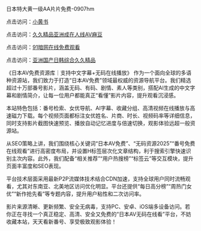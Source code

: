 日本特大黄一级AA片片免费-0907hm

点击访问：<a href="https://heiliaoe8ajia.pages.dev">小黄书</a>

点击访问：<a href="https://heiliaozj3tjd.pages.dev">久久精品亚洲成在人线AV麻豆</a>

点击访问：<a href="https://heiliaoxqkkct.pages.dev">91暗网在线免费观看</a>

点击访问：<a href="https://heiliaoow5kzm.pages.dev">亚洲国产日韩综合久久精品</a>


《日本AV免费资源库｜支持中文字幕+无码在线播放》
作为一个面向全球的多语种资源站，我们致力于打造“日本AV免费”领域最权威的资源导航平台。我们精选超过十万部番号影片，涵盖无码、有码、剧情、素人等类别，搭配AI生成的中文字幕和剧情简介，让每一位用户都能真正“看懂”影片内容，提升观看沉浸感。

本站特色包括：番号检索、女优导航、AI字幕、收藏分组、高清视频在线播放与高速磁力下载。每个视频页面都标注女优姓名、片商、时长、视频码率等详细信息，同时支持影片截图快速预览、播放自动记忆进度与倍速切换，观影体验远超一般资源站。

从SEO策略上讲，我们围绕核心关键词“日本AV免费”、“无码资源2025”“番号免费在线观看”进行高密度布局，并设置H标签层次化文章结构，利于搜索引擎快速识别主次内容。此外，我们配备“相关推荐”“用户热搜榜”“标签云”等交互模块，提升页面丰富度和SEO表现。

平台技术层面采用最新P2P流媒体技术结合CDN加速，支持全球用户同时流畅观看，尤其对东南亚、北美地区访问优化明显。平台还提供“每日高分榜”“周热门女优”“新作抢先看”等专题内容，提升用户粘性和二次访问率。

影片来源清晰、更新频繁、安全无病毒，支持PC、安卓、iOS端多设备访问。若你正在寻找一个真正稳定、高清、安全又免费的“日本AV无码在线看”平台，不妨收藏本站，天天看新番号、享受极致观影体验！

<span style="display:none;">[Canonical link]( ）</span>
